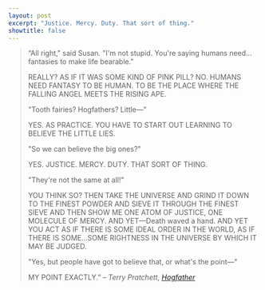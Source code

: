 ```yaml
---
layout: post
excerpt: "Justice. Mercy. Duty. That sort of thing."
showtitle: false
---
```


> “All right," said Susan. "I'm not stupid. You're saying humans need... fantasies to make life bearable."
> 
> REALLY? AS IF IT WAS SOME KIND OF PINK PILL? NO. HUMANS NEED FANTASY TO BE HUMAN. TO BE THE PLACE WHERE THE FALLING ANGEL MEETS THE RISING APE.
> 
> "Tooth fairies? Hogfathers? Little—"
> 
> YES. AS PRACTICE. YOU HAVE TO START OUT LEARNING TO BELIEVE THE LITTLE LIES.
> 
> "So we can believe the big ones?"
> 
> YES. JUSTICE. MERCY. DUTY. THAT SORT OF THING.
> 
> "They're not the same at all!"
> 
> YOU THINK SO? THEN TAKE THE UNIVERSE AND GRIND IT DOWN TO THE FINEST POWDER AND SIEVE IT THROUGH THE FINEST SIEVE AND THEN SHOW ME ONE ATOM OF JUSTICE, ONE MOLECULE OF MERCY. AND YET—Death waved a hand. AND YET YOU ACT AS IF THERE IS SOME IDEAL ORDER IN THE WORLD, AS IF THERE IS SOME...SOME RIGHTNESS IN THE UNIVERSE BY WHICH IT MAY BE JUDGED.
> 
> "Yes, but people have got to believe that, or what's the point—"
> 
> MY POINT EXACTLY.”
> <cite>– Terry Pratchett, [Hogfather](https://bookshop.org/p/books/hogfather-terry-pratchett/6432864)</cite>